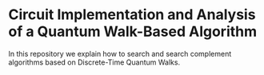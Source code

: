 # Circuit Implementation and Analysis of a Quantum Walk-Based Algorithm
In this repository we explain how to search and search complement algorithms based on Discrete-Time Quantum Walks.
